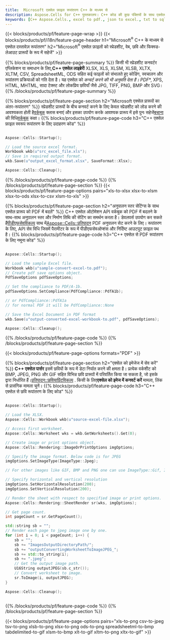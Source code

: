 ```yaml
---
title:  Microsoft एक्सेल फ़ाइल रूपांतरण C++ के माध्यम से
description: Aspose.Cells for C++ पुस्तकालय। C++ कोड की कुछ पंक्तियों के साथ एक्सेल, JSON, PDF, एक्सएमएल, HTML, TXT, TSV, CSV, एसक्यूएल, जेपीजी, PNG और अधिक प्रारूपों में कनवर्ट करें।
keywords: [C++ Aspose.Cells., excel to pdf., json to excel., txt to sql., csv to json., json to pdf., xml to excel and Convert files between various formats in C++]
---
```

{{< blocks/products/pf/feature-page-wrap >}}
{{< blocks/products/pf/i18n/feature-page-header h1="Microsoft<sup>&reg;</sup> C++ के माध्यम से एक्सेल दस्तावेज़ रूपांतरण" h2="Microsoft<sup>&reg;</sup> एक्सेल फ़ाइलों को स्प्रेडशीट, वेब, छवि और फिक्स्ड-लेआउट प्रारूपों के रूप में सहेजें" >}}

{{% blocks/products/pf/feature-page-summary %}}
 किसी भी स्प्रेडशीट कनवर्टर एप्लिकेशन या समाधान के लिए,**C++ एक्सेल लाइब्रेरी** XLSX, XLS, XLSM, XLSB, XLTX, XLTM, CSV, SpreadsheetML, ODS सहित कई फाइलों को संभालते हुए कोडिंग, स्वचालन और रूपांतरण प्रक्रियाओं को गति देता है। यह एक्सेल को *कन्वर्ट करने की भी अनुमति देता है। PDF**, XPS, HTML, MHTML, सादा टेक्स्ट और लोकप्रिय छवियाँ जैसे JPG, TIFF, PNG, BMP और SVG।
{{% /blocks/products/pf/feature-page-summary %}}

{{% blocks/products/pf/feature-page-section h2="Microsoft एक्सेल प्रारूपों का अंतर-रूपांतरण" %}}
 स्प्रेडशीट प्रारूपों के बीच कनवर्ट करने के लिए केवल स्प्रेडशीट को लोड करने की आवश्यकता होती है[वर्कबुक](https://reference.aspose.com/cells/cpp/aspose.cells/workbook/) क्लास बनाएं और इसका उपयोग करके आवश्यक प्रारूप में इसे पुनः सहेजें[बचाना](https://reference.aspose.com/cells/cpp/aspose.cells/workbook/save/) की विधि[वर्कबुक](https://reference.aspose.com/cells/cpp/aspose.cells/workbook/) कक्षा।
{{% blocks/products/pf/feature-page-code h3="C++ एक्सेल फ़ाइल स्वरूप रूपांतरण के लिए उदाहरण कोड" %}}

```cpp

Aspose::Cells::Startup();

// Load the source excel format.
Workbook wkb(u"src_excel_file.xls");
// Save in required output format.
wkb.Save(u"output_excel_format.xlsx", SaveFormat::Xlsx);

Aspose::Cells::Cleanup();

```
{{% /blocks/products/pf/feature-page-code %}}
{{% /blocks/products/pf/feature-page-section %}}
{{< blocks/products/pf/feature-page-options pairs="xls-to-xlsx xlsx-to-xlsm xlsx-to-ods xlsx-to-csv xlsm-to-xls" >}}


{{% blocks/products/pf/feature-page-section h2="अनुपालन स्तर सेटिंग्स के साथ एक्सेल प्रारूप को PDF में बदलें" %}}
C++ एक्सेल ऑटोमेशन API वर्कबुक को PDF में बदलने के साथ-साथ अनुपालन स्तर और निर्माण तिथि की सेटिंग का समर्थन करता है। डेवलपर्स उपयोग कर सकते हैं[पीडीएफसेवविकल्प](https://reference.aspose.com/cells/cpp/aspose.cells/pdfsaveoptions/) साथ में[Aspose::Cells::प्रतिपादन](https://reference.aspose.com/cells/cpp/aspose.cells.rendering/) PDF अनुपालन सेट करने के लिए। रूपांतरण के लिए, API सेव विधि जिसमें पैरामीटर के रूप में पीडीएफसेवऑप्शंस और निर्दिष्ट आउटपुट फ़ाइल पथ है।
{{% blocks/products/pf/feature-page-code h3="C++ एक्सेल से PDF रूपांतरण के लिए नमूना कोड" %}}

```cpp

Aspose::Cells::Startup();

// Load the sample Excel file.
Workbook wkb(u"sample-convert-excel-to.pdf");
// Create pdf save options object.
PdfSaveOptions pdfSaveOptions;

// Set the compliance to PDF/A-1b.
pdfSaveOptions.SetCompliance(PdfCompliance::PdfA1b);

// or PdfCompliance::PdfA1a
// for normal PDF it will be PdfCompliance::None

// Save the Excel Document in PDF format
wkb.Save(u"output-converted-excel-workbook-to.pdf", pdfSaveOptions);

Aspose::Cells::Cleanup();

```
{{% /blocks/products/pf/feature-page-code %}}
{{% /blocks/products/pf/feature-page-section %}}

{{< blocks/products/pf/feature-page-options formats="PDF" >}}

{{% blocks/products/pf/feature-page-section h2="एक्सेल को इमेजेज में सेव करें" %}}
**C++ एक्सेल पार्सर** इसमें छवियों के रूप में डेटा निर्यात करने की क्षमता है। प्रत्येक वर्कशीट को BMP, JPEG, PNG और GIF सहित विभिन्न छवि प्रारूपों में परिवर्तित किया जा सकता है, जो इसके द्वारा निर्धारित हैं।[प्रतिपादन::छवियाप्रिंटविकल्प](https://reference.aspose.com/cells/cpp/aspose.cells.rendering/imageorprintoptions/) . किसी के लिए**एक्सेल को इमेज में कनवर्ट करें** मामला, लिंक से प्रासंगिक मामला चुनें।
{{% blocks/products/pf/feature-page-code h3="C++ एक्सेल से छवि रूपांतरण के लिए कोड" %}}

```cpp

Aspose::Cells::Startup();

// Load the XLSX.
Aspose::Cells::Workbook wkb(u"source-excel-file.xlsx");

// Access first worksheet.
Aspose::Cells::Worksheet wks = wkb.GetWorksheets().Get(0);

// Create image or print options object.
Aspose::Cells::Rendering::ImageOrPrintOptions imgOptions;

// Specify the image format. Below code is for JPEG
imgOptions.SetImageType(ImageType::Jpeg);

// For other images like GIF, BMP and PNG one can use ImageType::Gif, ImageType::Bmp and ImageType::Png respectively 

// Specify horizontal and vertical resolution
imgOptions.SetHorizontalResolution(200);
imgOptions.SetVerticalResolution(200);

// Render the sheet with respect to specified image or print options.
Aspose::Cells::Rendering::SheetRender sr(wks, imgOptions);

// Get page count.
int pageCount = sr.GetPageCount();

std::string sb = "";
// Render each page to jpeg image one by one.
for (int i = 0; i < pageCount; i++) {
	sb = ""; 
	sb += "ImagesOutputDirectoryPath/";
	sb += "outputConvertingWorksheetToImageJPEG_";
	sb += std::to_string(i);
	sb += ".jpeg";
	// Get the output image path.
	U16String outputJPEG(sb.c_str());
	// Convert worksheet to image.
	sr.ToImage(i, outputJPEG);
}

Aspose::Cells::Cleanup();
	
```
{{% /blocks/products/pf/feature-page-code %}}
{{% /blocks/products/pf/feature-page-section %}}

{{< blocks/products/pf/feature-page-options pairs="xls-to-png csv-to-jpeg tsv-to-png xlsb-to-png xlsx-to-png ods-to-png spreadsheetml-to-bmp tabdelimited-to-gif xlsm-to-bmp xlt-to-gif xltm-to-png xltx-to-gif" >}}
